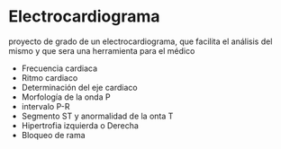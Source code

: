 # Electrocardiograma
proyecto de grado de un electrocardiograma, que facilita el análisis del mismo y que sera una herramienta para el médico

* Frecuencia cardiaca
* Ritmo cardiaco
* Determinación del eje cardiaco
* Morfología de la onda P
* intervalo P-R
* Segmento ST y anormalidad de la onta T
* Hipertrofia izquierda o Derecha
* Bloqueo de rama